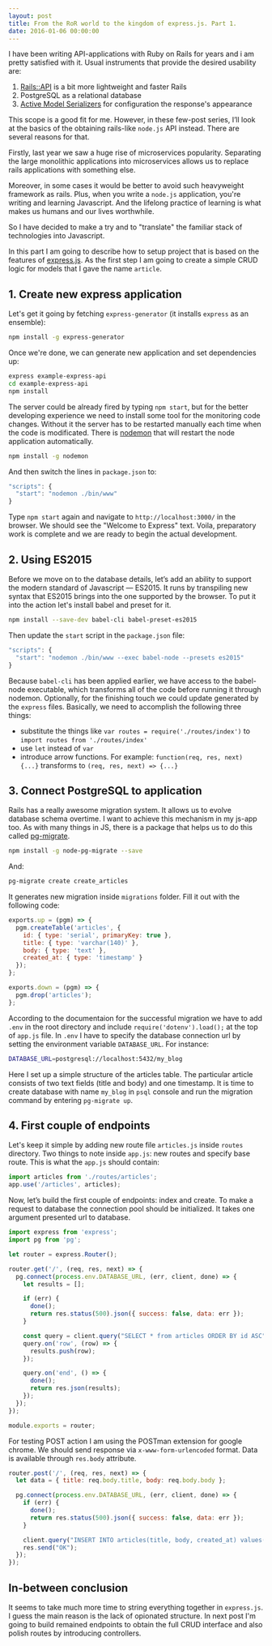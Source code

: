 ```yaml
---
layout: post
title: From the RoR world to the kingdom of express.js. Part 1.
date: 2016-01-06 00:00:00
---
```

I have been writing API-applications with Ruby on Rails for years and i am pretty satisfied with it. Usual instruments that provide the desired usability are:

1. [Rails::API](https://github.com/rails-api/rails-api) is a bit more lightweight and faster Rails
2. PostgreSQL as a relational database
3. [Active Model Serializers](https://github.com/rails-api/active_model_serializers) for configuration the response's appearance

This scope is a good fit for me. However, in these few-post series, I’ll look at the basics of the obtaining rails-like `node.js` API instead. There are several reasons for that.

Firstly, last year we saw a huge rise of microservices popularity. Separating the large monolithic applications into microservices allows us to replace rails applications with something else.

Moreover, in some cases it would be better to avoid such heavyweight framework as rails.
Plus, when you write a `node.js` application, you're writing and learning Javascript. And the lifelong practice of learning is what makes us humans and our lives worthwhile.

So I have decided to make a try and to "translate" the familiar stack of technologies into Javascript.

In this part I am going to describe how to setup project that is based on the features of [express.js](http://expressjs.com/). As the first step I am going to create a simple CRUD logic for models that I gave the name `article`.

## 1. Create new express application

Let's get it going by fetching `express-generator` (it installs `express` as an ensemble):

```bash
npm install -g express-generator
```

Once we're done, we can generate new application and set dependencies up:

```bash
express example-express-api
cd example-express-api
npm install
```

The server could be already fired by typing `npm start`, but for the better developing experience we need to install some tool for the monitoring code changes. Without it the server has to be restarted manually each time when the code is modificated. There is [nodemon](https://github.com/remy/nodemon) that will restart the node application automatically.

```bash
npm install -g nodemon
```

And then switch the lines in `package.json` to:

```javascript
"scripts": {
  "start": "nodemon ./bin/www"
}
```

Type `npm start` again and navigate to `http://localhost:3000/` in the browser. We should see the "Welcome to Express" text. Voila, preparatory work is complete and we are ready to begin the actual development.

## 2. Using ES2015

Before we move on to the database details, let’s add an ability to support the modern standard of Javascript &mdash; ES2015. It runs by transpiling new syntax that ES2015 brings into the one supported by the browser. To put it into the action let's install babel and preset for it.

```bash
npm install --save-dev babel-cli babel-preset-es2015
```

Then update the `start` script in the `package.json` file:

```javascript
"scripts": {
  "start": "nodemon ./bin/www --exec babel-node --presets es2015"
}
```

Because `babel-cli` has been applied earlier, we have access to the babel-node executable, which transforms all of the code before running it through nodemon.
Optionally, for the finishing touch we could update generated by the `express` files. Basically, we need to accomplish the following three things:

* substitute the things like
`var routes = require('./routes/index')` to  `import routes from './routes/index'`
* use `let` instead of `var`
* introduce arrow functions. For example:
`function(req, res, next) {...}` transforms to `(req, res, next) => {...}`

## 3. Connect PostgreSQL to application

Rails has a really awesome migration system. It allows us to evolve database schema overtime. I want to achieve this mechanism in my js-app too. As with many things in JS, there is a package that helps us to do this called [pg-migrate](https://github.com/theoephraim/node-pg-migrate).

```bash
npm install -g node-pg-migrate --save
```

And:

```bash
pg-migrate create create_articles
```

It generates new migration inside `migrations` folder. Fill it out with the following code:

```javaScript
exports.up = (pgm) => {
  pgm.createTable('articles', {
    id: { type: 'serial', primaryKey: true },
    title: { type: 'varchar(140)' },
    body: { type: 'text' },
    created_at: { type: 'timestamp' }
  });
};

exports.down = (pgm) => {
  pgm.drop('articles');
};
```

According to the documentaion for the successful migration we have to add `.env` in the root directory and include `require('dotenv').load();` at the top of `app.js` file. In `.env` I have to specify the database connection url by setting the environment variable `DATABASE_URL`. For instance:

```bash
DATABASE_URL=postgresql://localhost:5432/my_blog
```

Here I set up a simple structure of the articles table. The particular article consists of two text fields (title and body) and one timestamp. It is time to create database with name `my_blog` in `psql` console and run the migration command by entering `pg-migrate up`.

## 4. First couple of endpoints

Let's keep it simple by adding new route file `articles.js` inside `routes` directory. Two things to note inside `app.js`: new routes and specify base route. This is what the `app.js` should contain:

```javaScript
import articles from './routes/articles';
app.use('/articles', articles);
```
Now, let’s build the first couple of endpoints: index and create. To make a request to database the connection pool should be initialized. It takes one argument presented url to database.

```javaScript
import express from 'express';
import pg from 'pg';

let router = express.Router();

router.get('/', (req, res, next) => {
  pg.connect(process.env.DATABASE_URL, (err, client, done) => {
    let results = [];

    if (err) {
      done();
      return res.status(500).json({ success: false, data: err });
    }

    const query = client.query("SELECT * from articles ORDER BY id ASC");
    query.on('row', (row) => {
      results.push(row);
    });

    query.on('end', () => {
      done();
      return res.json(results);
    });
  });
});

module.exports = router;
```

For testing POST action I am using the POSTman extension for google chrome. We should send response via `x-www-form-urlencoded` format. Data is available through `res.body` attribute.

```javaScript
router.post('/', (req, res, next) => {
  let data = { title: req.body.title, body: req.body.body };

  pg.connect(process.env.DATABASE_URL, (err, client, done) => {
    if (err) {
      done();
      return res.status(500).json({ success: false, data: err });
    }

    client.query("INSERT INTO articles(title, body, created_at) values($1, $2, $3)", [data.title, data.body, new Date()]);
    res.send("OK");
  });
});
```

## In-between conclusion

It seems to take much more time to string everything together in `express.js`. I guess the main reason is the lack of opionated structure. In next post I'm going to build remained endpoints to obtain the full CRUD interface and also polish routes by introducing controllers.
